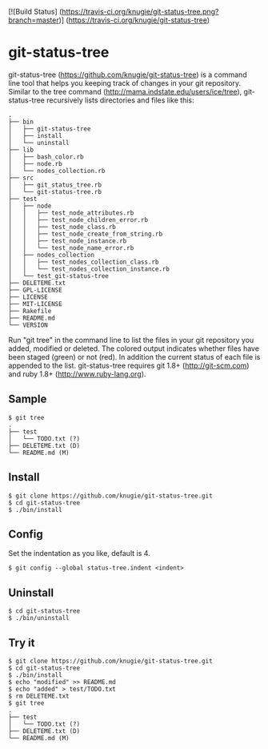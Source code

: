 [![Build Status]
(https://travis-ci.org/knugie/git-status-tree.png?branch=master)]
(https://travis-ci.org/knugie/git-status-tree)

git-status-tree
=============================================

git-status-tree (https://github.com/knugie/git-status-tree) is a command line
tool that helps you keeping track of changes in your git repository. Similar to
the tree command (http://mama.indstate.edu/users/ice/tree), git-status-tree
recursively lists directories and files like this:

    .
    ├── bin
    │   ├── git-status-tree
    │   ├── install
    │   └── uninstall
    ├── lib
    │   ├── bash_color.rb
    │   ├── node.rb
    │   └── nodes_collection.rb
    ├── src
    │   ├── git_status_tree.rb
    │   └── git-status-tree.rb
    ├── test
    │   ├── node
    │   │   ├── test_node_attributes.rb
    │   │   ├── test_node_children_error.rb
    │   │   ├── test_node_class.rb
    │   │   ├── test_node_create_from_string.rb
    │   │   ├── test_node_instance.rb
    │   │   └── test_node_name_error.rb
    │   ├── nodes_collection
    │   │   ├── test_nodes_collection_class.rb
    │   │   └── test_nodes_collection_instance.rb
    │   └── test_git-status-tree
    ├── DELETEME.txt
    ├── GPL-LICENSE
    ├── LICENSE
    ├── MIT-LICENSE
    ├── Rakefile
    ├── README.md
    └── VERSION

Run "git tree" in the command line to list the files in your git repository you
added, modified or deleted. The colored output indicates whether files have been
staged (green) or not (red). In addition the current status of each file is
appended to the list. git-status-tree requires git 1.8+ (http://git-scm.com)
and ruby 1.8+ (http://www.ruby-lang.org).

Sample
------
    $ git tree
    .
    ├── test
    │   └── TODO.txt (?)
    ├── DELETEME.txt (D)
    └── README.md (M)

Install
------
    $ git clone https://github.com/knugie/git-status-tree.git
    $ cd git-status-tree
    $ ./bin/install

Config
------
Set the indentation as you like, default is 4.

    $ git config --global status-tree.indent <indent>


Uninstall
------
    $ cd git-status-tree
    $ ./bin/uninstall

Try it
------
    $ git clone https://github.com/knugie/git-status-tree.git
    $ cd git-status-tree
    $ ./bin/install
    $ echo "modified" >> README.md
    $ echo "added" > test/TODO.txt
    $ rm DELETEME.txt
    $ git tree
    .
    ├── test
    │   └── TODO.txt (?)
    ├── DELETEME.txt (D)
    └── README.md (M)
